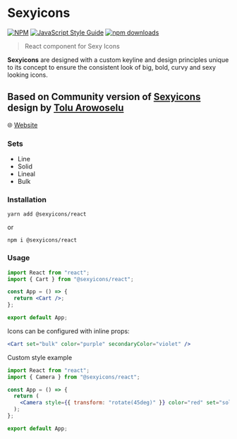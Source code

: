 # Sexyicons

[![NPM](https://img.shields.io/npm/v/@sexyicons/react.svg)](https://www.npmjs.com/package/@sexyicons/react)
[![JavaScript Style Guide](https://img.shields.io/badge/code_style-standard-brightgreen.svg)](https://standardjs.com)
[![npm downloads](https://img.shields.io/npm/dm/@sexyicons/react.svg?style=flat-round)](https://www.npmjs.com/package/sexyicons)

> React component for Sexy Icons

**Sexyicons** are designed with a custom keyline and design principles unique to its concept to ensure the consistent look of big, bold, curvy and sexy looking icons.

## Based on Community version of [Sexyicons](https://sexyicons.webflow.io/) design by [Tolu Arowoselu](https://www.linkedin.com/in/a4aros/)

🌐 [Website](linktostorybook)

### Sets

- Line
- Solid
- Lineal
- Bulk

### Installation

    yarn add @sexyicons/react

or

    npm i @sexyicons/react

### Usage

```jsx
import React from "react";
import { Cart } from "@sexyicons/react";

const App = () => {
  return <Cart />;
};

export default App;
```

Icons can be configured with inline props:

```jsx
<Cart set="bulk" color="purple" secondaryColor="violet" />
```

Custom style example

```jsx
import React from "react";
import { Camera } from "@sexyicons/react";

const App = () => {
  return (
    <Camera style={{ transform: "rotate(45deg)" }} color="red" set="solid" />
  );
};

export default App;
```
